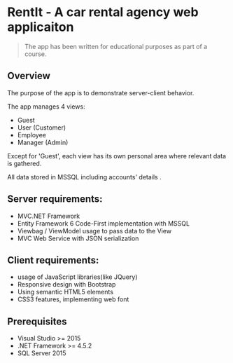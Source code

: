 # RentIt - A car rental agency web applicaiton

> The app has been written for educational purposes as part of a course.

## Overview
The purpose of the app is to demonstrate server-client behavior.<br/>

The app manages 4 views:
* Guest
* User (Customer)
* Employee
* Manager (Admin)

Except for 'Guest', each view has its own personal area where relevant data is gathered.<br/>

All data stored in MSSQL including accounts' details .

## Server requirements:

* MVC.NET Framework
* Entity Framework 6 Code-First implementation with MSSQL
* Viewbag / ViewModel usage to pass data to the View
* MVC Web Service with JSON serialization

## Client requirements:
* usage of JavaScript libraries(like JQuery)
* Responsive design with Bootstrap
* Using semantic HTML5 elements
* CSS3 features, implementing web font

## Prerequisites

* Visual Studio >= 2015
* .NET Framework >= 4.5.2
* SQL Server 2015













